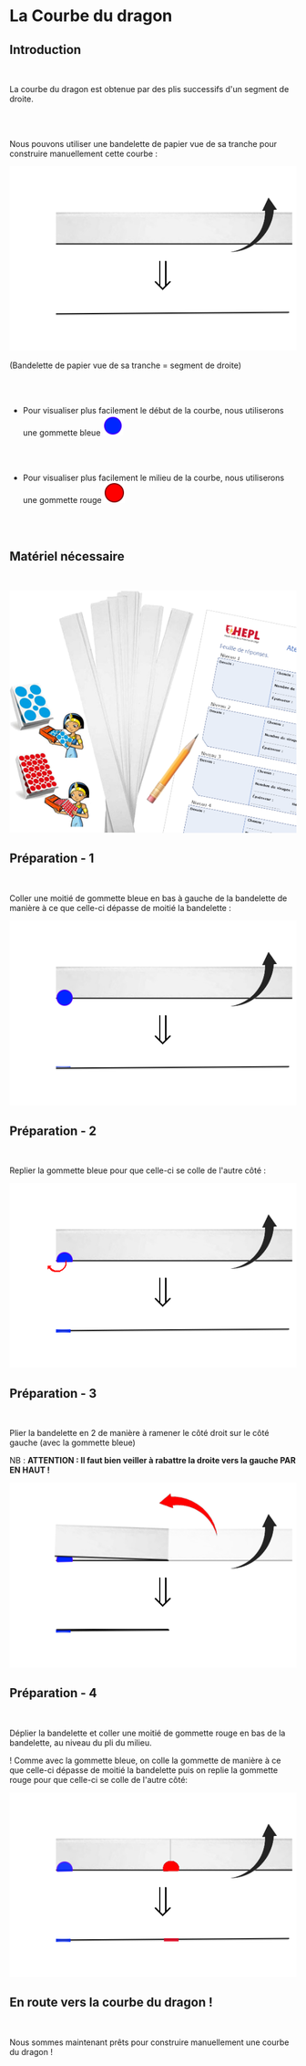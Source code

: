 # La Courbe du dragon

## Introduction

<br>

La courbe du dragon est obtenue par des plis successifs d'un segment de droite.

<br><br>

Nous pouvons utiliser une bandelette de papier vue de sa tranche pour construire manuellement cette courbe :

![BandePapierTranche](img/bandePapierTranche.png)

(Bandelette de papier vue de sa tranche = segment de droite)

<br><br>

- Pour visualiser plus facilement le début de la courbe, nous utiliserons une gommette bleue ![gommetteBleue](img/gommetteB.png)

<br><br>

- Pour visualiser plus facilement le milieu de la courbe, nous utiliserons une gommette rouge ![gommetteRouge](img/gommetteR.png)

<br><br>

## Matériel nécessaire

<br>

![Matos](img/matos.png)

## Préparation - 1

<br>

Coller une moitié de gommette bleue en bas à gauche de la bandelette de manière à ce que celle-ci dépasse de moitié la bandelette :

![Prepa2](img/prepa1.png)

## Préparation - 2

<br>

Replier la gommette bleue pour que celle-ci se colle de l'autre côté :

![Prepa2](img/prepa2.png)

## Préparation - 3

<br>

Plier la bandelette en 2 de manière à ramener le côté droit sur le côté gauche (avec la gommette bleue)

NB : **ATTENTION : Il faut bien veiller à rabattre la droite vers la gauche PAR EN HAUT !**

![Prepa3](img/prepa3.png)

## Préparation - 4

<br>

Déplier la bandelette et coller une moitié de gommette rouge en bas de la bandelette, au niveau du pli du milieu.

! Comme avec la gommette bleue, on colle la gommette de manière à ce que celle-ci dépasse de moitié la bandelette puis on replie la gommette rouge pour que celle-ci se colle de l'autre côté:

![Prepa4](img/prepa4.png)

## En route vers la courbe du dragon !

<br>

Nous sommes maintenant prêts pour construire manuellement une courbe du dragon !